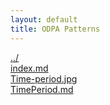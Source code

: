 ```yaml
---
layout: default
title: ODPA Patterns
---
```

  
[../](../)  
[index.md](./index.md)  
[Time-period.jpg](./Time-period.jpg)  
[TimePeriod.md](./TimePeriod.md)  
